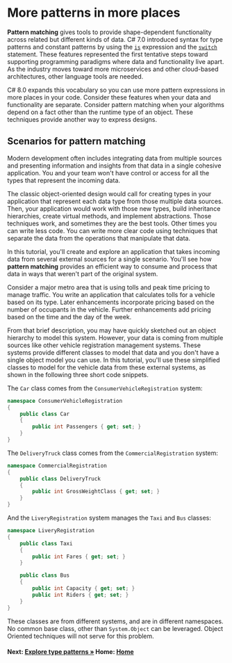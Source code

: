 # More patterns in more places

**Pattern matching** gives tools to provide shape-dependent functionality across related but different kinds of data. C# 7.0 introduced syntax for type patterns and constant patterns by using the [`is`](../language-reference/keywords/is.md) expression and the [`switch`](../language-reference/keywords/switch.md) statement. These features represented the first tentative steps toward supporting programming paradigms where data and functionality live apart. As the industry moves toward more microservices and other cloud-based architectures, other language tools are needed.

C# 8.0 expands this vocabulary so you can use more pattern expressions in more places in your code. Consider these features when your data and functionality are separate. Consider pattern matching when your algorithms depend on a fact other than the runtime type of an object. These techniques provide another way to express designs.

## Scenarios for pattern matching

Modern development often includes integrating data from multiple sources and presenting information and insights from that data in a single cohesive application. You and your team won't have control or access for all the types that represent the incoming data.

The classic object-oriented design would call for creating types in your application that represent each data type from those multiple data sources. Then, your application would work with those new types, build inheritance hierarchies, create virtual methods, and implement abstractions. Those techniques work, and sometimes they are the best tools. Other times you can write less code. You can write more clear code using techniques that separate the data from the operations that manipulate that data.

In this tutorial, you'll create and explore an application that takes incoming data from several external sources for a single scenario. You'll see how **pattern matching** provides an efficient way to consume and process that data in ways that weren't part of the original system.

Consider a major metro area that is using tolls and peak time pricing to manage traffic. You write an application that calculates tolls for a vehicle based on its type. Later enhancements incorporate pricing based on the number of occupants in the vehicle. Further enhancements add pricing based on the time and the day of the week.

From that brief description, you may have quickly sketched out an object hierarchy to model this system. However, your data is coming from multiple sources like other vehicle registration management systems. These systems provide different classes to model that data and you don't have a single object model you can use. In this tutorial, you'll use these simplified classes to model for the vehicle data from these external systems, as shown in the following three short code snippets.

The `Car` class comes from the `ConsumerVehicleRegistration` system:

```csharp
namespace ConsumerVehicleRegistration
{
    public class Car
    {
        public int Passengers { get; set; }
    }
}
```

The `DeliveryTruck` class comes from the `CommercialRegistration` system:

```csharp
namespace CommercialRegistration
{
    public class DeliveryTruck
    {
        public int GrossWeightClass { get; set; }
    }
}
```

And the `LiveryRegistration` system manages the `Taxi` and `Bus` classes:

```csharp
namespace LiveryRegistration
{
    public class Taxi
    {
        public int Fares { get; set; }
    }

    public class Bus
    {
        public int Capacity { get; set; }
        public int Riders { get; set; }
    }
}
```

These classes are from different systems, and are in different namespaces. No common base class, other than `System.Object` can be leveraged. Object Oriented techniques will not serve for this problem.

#### Next: [Explore type patterns  &raquo;](./patterns-types.md) Home: [Home](readme.md)
